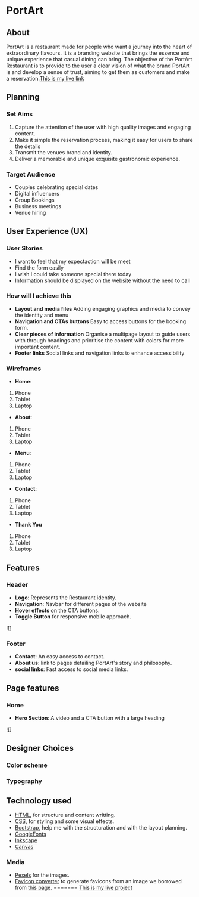 # PortArt

## About
PortArt is a restaurant made for people who want  a journey into the heart of extraordinary flavours. It is a branding website that brings the essence and unique experience that casual dining can bring. The objective of the PortArt Restaurant is to provide to the user a clear vision of what the brand PortArt is and develop a sense of trust, aiming to get them as customers and make a reservation.[This is my live link](https://dinacoding.github.io/PortArt/)

## Planning
### Set Aims
1. Capture the attention of the user with high quality images and engaging content.
2. Make it simple the reservation process, making it easy for users to share the details
3. Transmit the venues brand and identity.
4. Deliver a memorable and unique exquisite gastronomic experience.

### Target Audience 
- Couples celebrating special dates
- Digital influencers
- Group Bookings
- Business meetings
- Venue hiring


## User Experience (UX)

### User Stories
- I want to feel that my expectaction will be meet
- Find the form easily
- I wish I could take someone special there today
- Information should be displayed on the website without the need to call

### How will I achieve this 
- **Layout and media files** Adding engaging graphics and media to convey the identity and menu
- **Navigation and CTAs buttons** Easy to access buttons for the booking form.
- **Clear pieces of information** Organise a multipage layout to guide users with through headings and prioritise the content with colors for more important content.
- **Footer links** Social links and navigation links to enhance accessibility

### Wireframes
- **Home**:
1. Phone
2. Tablet
3. Laptop

- **About**:
1. Phone
2. Tablet
3. Laptop

- **Menu**:
1. Phone
2. Tablet
3. Laptop

- **Contact**:
1. Phone
2. Tablet
3. Laptop

- **Thank You**
1. Phone
2. Tablet
3. Laptop

## Features
### Header
- **Logo**: Represents the Restaurant identity.
- **Navigation**: Navbar for different pages of the website
- **Hover effects** on the CTA buttons.
- **Toggle Button** for responsive mobile approach.

![]

### Footer
- **Contact**: An easy access to contact.
- **About us**: link to pages detailing PortArt's story and philosophy.
- **social links**: Fast access to social media links.

## Page features
### Home 
- **Hero Section**: A video  and a CTA button with a large heading


![]

## Designer Choices

### Color scheme

### Typography


## Technology used
- [HTML](https://developer.mozilla.org/en-US/docs/Web/HTML), for structure and content writting.
- [CSS](https://developer.mozilla.org/en-US/docs/Web/CSS), for styling and some visual effects.
- [Bootstrap](https://getbootstrap.com/), help me with the structuration and with the layout planning.
- [GoogleFonts]()
- [Inkscape]()
- [Canvas]()


### Media

- [Pexels](https://www.pexels.com/) for the images.
- [Favicon converter](https://favicon.io/favicon-converter/) to generate favicons from an image we borrowed from [this page](https://www.pinclipart.com/maxpin/oRmTTb/).
=======
[This is my live project][def]

[def]: https://dinacoding.github.io/PortArt/gi
